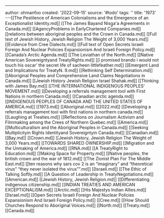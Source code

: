 ---
author: ohmanfoo
created: '2022-09-15'
source: '#todo'
tags: ''
title: '1973'
---[[The Pestilence of American Colonialisms and the Emergence of an Exceptionalist Identity.md]]
[[The James Bayand Nisg̲a'a Agreements in Canada.md]]
[[AgencyProblems in EarlyChartered Companies.md]]
[[relations between aboriginal peoples and the Crown in Canada.md]]
[[Full text of Jewish History, Jewish Religion The Weight of 3,000 Years.md]]
[[Evidence from Cree Dialects.md]]
[[Full text of Open Secrets Israeli Foreign And Nuclear Policies Expansionism And Israeli Foreign Policy.md]]
[[Canada’s Arctic Agenda.md]]
[[The Leviathan of the North.md]]
[[Native American Sovereigntyand TreatyRights.md]]
[[i promised brando i would not touch his oscar’ the secret life of sacheen littlefeather.md]]
[[Emergent Land and Implications for TreatyN. 9.md]]
[[Rethinking Self Determination.md]]
[[Aboriginal Peoples and Comprehensive Land Claims Negotiations in Canada.md]]
[[Jewish History Jewish Religion Israel Shahak.md]]
[[Thinking with James Bay.md]]
[[THE INTERNATIONAL INDIGENOUS PEOPLES’ MOVEMENT.md]]
[[Developing a referrals management tool with First Nations in northern Canada.md]]
[[Canadian arctic agenda.md]]
[[INDIGENOUS PEOPLES OF CANADA AND THE UNITED STATES OF AMERICA.md]]
[[1973.md]]
[[Aboriginal.md]]
[[2022.md]]
[[Developing a referrals management tool with first nations in northern canada.md]]
[[Laughing at Treaties.md]]
[[Reflections on Journalism Activism and Filmmaking among the Crees of Northern Quebec.md]]
[[America.md]]
[[Multiculturalism and the Aboriginal Peoples in Canada.md]]
[[Seeking Multiplicityin Rights Identityand Sovereigntyin Canada.md]]
[[Canadian.md]]
[[Bay.md]]
[[Crown.md]]
[[Jewish History, Jewish Religion The Weight of 3,000 Years.md]]
[[TOWARDS SHARED OWNERSHIP.md]]
[[Migration and the Unmaking of America.md]]
[[RNA.md]]
[[A TreatyRight to Education.md]]
[[Making Space for Property.md]]
[[Native peoples, the british crown and the war of 1812.md]]
[[The Zionist Plan For The Middle East.md]]
[[ten reasons why sars cov 2 is an “imaginary” and “theoretical virus”  “they never isolated the virus””.md]]
[[Israeli.md]]
[[The Ethic of Talking Softly.md]]
[[A Question of Leadership in TreatyNegotiations.md]]
[[American.md]]
[[Jewish History, Jewish Religion.md]]
[[Differentiating indigenous citizenship.md]]
[[INDIAN TREATIES AND AMERICAN EXCEPTIONALISM.md]]
[[Arctic.md]]
[[His Majestys Indian Allies.md]]
[[Israel.md]]
[[Open Secrets Israeli Foreign And Nuclear Policies Expansionism And Israeli Foreign Policy.md]]
[[Cree.md]]
[[How Should Churches Respond to Aboriginal Voices.md]]
[[North.md]]
[[Treaty.md]]
[[Canada.md]]
